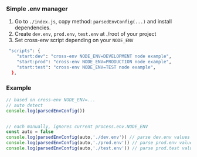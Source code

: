 ### Simple .env manager

1. Go to `./index.js`, copy method: `parsedEnvConfig(...)` and install dependencies. 
2. Create `dev.env`, `prod.env`, `test.env` at ./root of your project
3. Set cross-env script depending on your `NODE_ENV`

```sh
 "scripts": {
    "start:dev": "cross-env NODE_ENV=DEVELOPMENT node example",
    "start:prod": "cross-env NODE_ENV=PRODUCTION node example",
    "start:test": "cross-env NODE_ENV=TEST node example",
  },
```


### Example

```js
// based on cross-env NODE_ENV=...
// auto detect
console.log(parsedEnvConfig())


// each manually, ignores current process.env.NODE_ENV
const auto = false
console.log(parsedEnvConfig(auto,'./dev.env')) // parse dev.env values to process.env{...}
console.log(parsedEnvConfig(auto,'./prod.env')) // parse prod.env values to process.env{...}
console.log(parsedEnvConfig(auto,'./test.env')) // parse prod.test values to process.env{...}
```